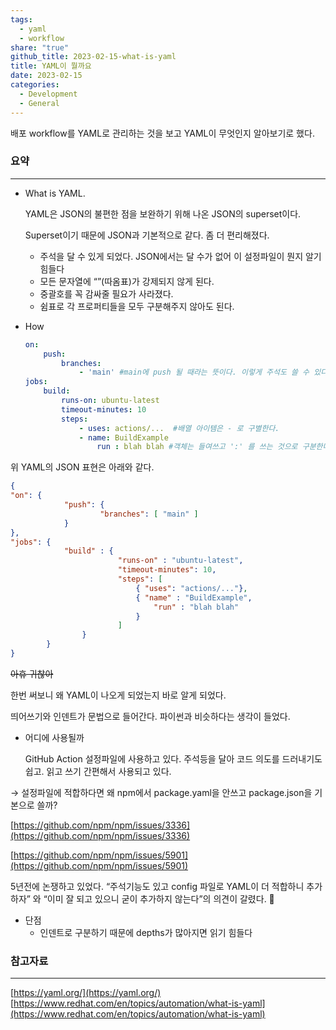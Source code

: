 ```yaml
---  
tags:  
  - yaml  
  - workflow  
share: "true"  
github_title: 2023-02-15-what-is-yaml  
title: YAML이 뭘까요  
date: 2023-02-15  
categories:  
  - Development  
  - General  
---  
```

  
배포 workflow를 YAML로 관리하는 것을 보고 YAML이 무엇인지 알아보기로 했다.  
  
### 요약  
  
---  
  
- What is YAML.  
      
    YAML은 JSON의 불편한 점을 보완하기 위해 나온 JSON의 superset이다.  
      
    Superset이기 때문에 JSON과 기본적으로 같다. 좀 더 편리해졌다.  
      
    - 주석을 달 수 있게 되었다. JSON에서는 달 수가 없어 이 설정파일이 뭔지 알기 힘들다  
    - 모든 문자열에 “”(따옴표)가 강제되지 않게 된다.  
    - 중괄호를 꼭 감싸줄 필요가 사라졌다.  
    - 쉼표로 각 프로퍼티들을 모두 구분해주지 않아도 된다.  
- How  
      
    ```yaml  
    on:  
    	push:  
    		branches:  
    			- 'main' #main에 push 될 때라는 뜻이다. 이렇게 주석도 쓸 수 있다  
    jobs:  
    	build:  
    		runs-on: ubuntu-latest  
    		timeout-minutes: 10  
    		steps:  
    			- uses: actions/...  #배열 아이템은 - 로 구별한다.  
    			- name: BuildExample  
    				run : blah blah	#객체는 들여쓰고 ':' 를 쓰는 것으로 구분한다.   
    ```  
      
  
위 YAML의 JSON 표현은 아래와 같다.  
  
```json  
{  
"on": {  
			"push": {  
					"branches": [ "main" ]   
			}  
},  
"jobs": {  
			"build" : {  
						"runs-on" : "ubuntu-latest",  
						"timeout-minutes": 10,  
						"steps": [  
							{ "uses": "actions/..."},  
							{ "name" : "BuildExample",  
								"run" : "blah blah"  
							}  
						]  
				}  
		}  
}  
```  
  
~~아휴 귀찮아~~  
  
한번 써보니 왜 YAML이 나오게 되었는지 바로 알게 되었다.  
  
띄어쓰기와 인덴트가 문법으로 들어간다. 파이썬과 비슷하다는 생각이 들었다.  
  
- 어디에 사용될까  
      
    GitHub Action 설정파일에 사용하고 있다. 주석등을 달아 코드 의도를 드러내기도 쉽고. 읽고 쓰기 간편해서 사용되고 있다.  
      
  
→ 설정파일에 적합하다면 왜 npm에서 package.yaml을 안쓰고 package.json을 기본으로 쓸까?  
  
[https://github.com/npm/npm/issues/3336](https://github.com/npm/npm/issues/3336)  
  
[https://github.com/npm/npm/issues/5901](https://github.com/npm/npm/issues/5901)  
  
5년전에 논쟁하고 있었다. “주석기능도 있고 config 파일로 YAML이 더 적합하니 추가하자” 와 “이미 잘 되고 있으니 굳이 추가하지 않는다”의 의견이 갈렸다. 🤔  
  
- 단점  
    - 인덴트로 구분하기 때문에 depths가 많아지면 읽기 힘들다  
  
### 참고자료  
  
---  
  
[https://yaml.org/](https://yaml.org/) [https://www.redhat.com/en/topics/automation/what-is-yaml](https://www.redhat.com/en/topics/automation/what-is-yaml)